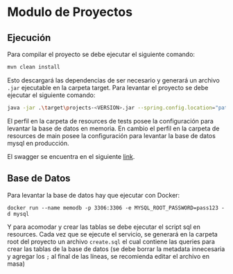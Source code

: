 # Modulo de Proyectos

## Ejecución

Para compilar el proyecto se debe ejecutar el siguiente comando:

```bash
mvn clean install
```

Esto descargará las dependencias de ser necesario y generará un archivo `.jar` ejecutable en la carpeta target. Para levantar el proyecto se debe ejecutar el siguiente comando:

```bash
java -jar .\target\projects-<VERSION>.jar --spring.config.location="path\al\perfil\que\usamos\application.properties"
```

El perfil en la carpeta de resources de tests posee la configuración para levantar la base de datos en memoria. En cambio el perfil en la carpeta de resources de main posee la configuración para levantar la base de datos mysql en producción.

El swagger se encuentra en el siguiente [link](http://localhost:8080/swagger-ui/index.html).

## Base de Datos

Para levantar la base de datos hay que ejecutar con Docker:

```docker
docker run --name memodb -p 3306:3306 -e MYSQL_ROOT_PASSWORD=pass123 -d mysql
```

Y para acomodar y crear las tablas se debe ejecutar el script sql en resources. Cada vez que se ejecute el servicio, se generará en la carpeta root del proyecto un archivo `create.sql` el cual contiene las queries para crear las tablas de la base de datos (se debe borrar la metadata innecesaria y agregar los `;` al final de las líneas, se recomienda editar el archivo en masa)